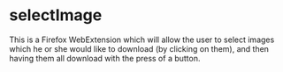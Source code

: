 # selectImage

This is a Firefox WebExtension which will allow the user to select images which he or she would like to download (by clicking on them), and then having them all download with the press of a button.
